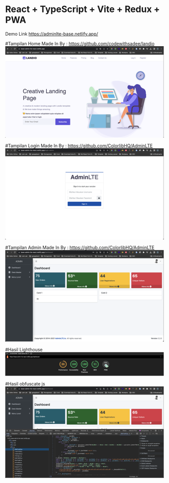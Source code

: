 # React + TypeScript + Vite + Redux + PWA

Demo Link https://adminlte-base.netlify.app/

#Tampilan Home
Made In By : https://github.com/codewithsadee/landio
<img src="./ss/Screenshot 2023-10-03 at 15.35.27.png"/>

#Tampilan Login
Made In By : https://github.com/ColorlibHQ/AdminLTE
<img src="./ss/Screenshot 2023-10-03 at 15.35.35.png"/>

#Tampilan Admin
Made In By : https://github.com/ColorlibHQ/AdminLTE
<img src="./ss/Screenshot 2023-10-03 at 15.35.45.png"/>

#Hasil Lighthouse
<img src="./ss/Screenshot 2023-10-03 at 09.45.09.png"/>

#Hasil obfuscate js
<img src="./ss/Screenshot 2023-10-03 at 15.36.14.png"/>
